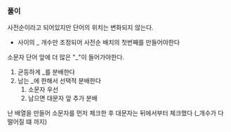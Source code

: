 ### 풀이

사전순이라고 되어있지만 단어의 위치는 변화되지 않는다. 
- 사이의 _ 개수만 조정되어 사전순 배치의 첫번째를 만들어야한다

소문자 단어 앞에 더 많은 "_"이 들어가야한다.


1. 균등하게 _를 분배한다
2. 남는 _에 한해서 선택적 분배한다
   1. 소문자 우선
   2. 남으면 대문자 앞 추가 분배

난 배열을 만들어 소문자를 먼저 체크한 후 대문자는 뒤에서부터 체크했다 (_개수가 다 떨어질 떄 까지)

